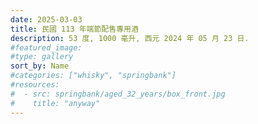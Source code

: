 ```yaml
---
date: 2025-03-03
title: 民國 113 年端節配售專用酒
description: 53 度, 1000 毫升, 西元 2024 年 05 月 23 日.
#featured_image: 
#type: gallery
sort_by: Name
#categories: ["whisky", "springbank"]
#resources:
#  - src: springbank/aged_32_years/box_front.jpg
#    title: "anyway"
---
```

